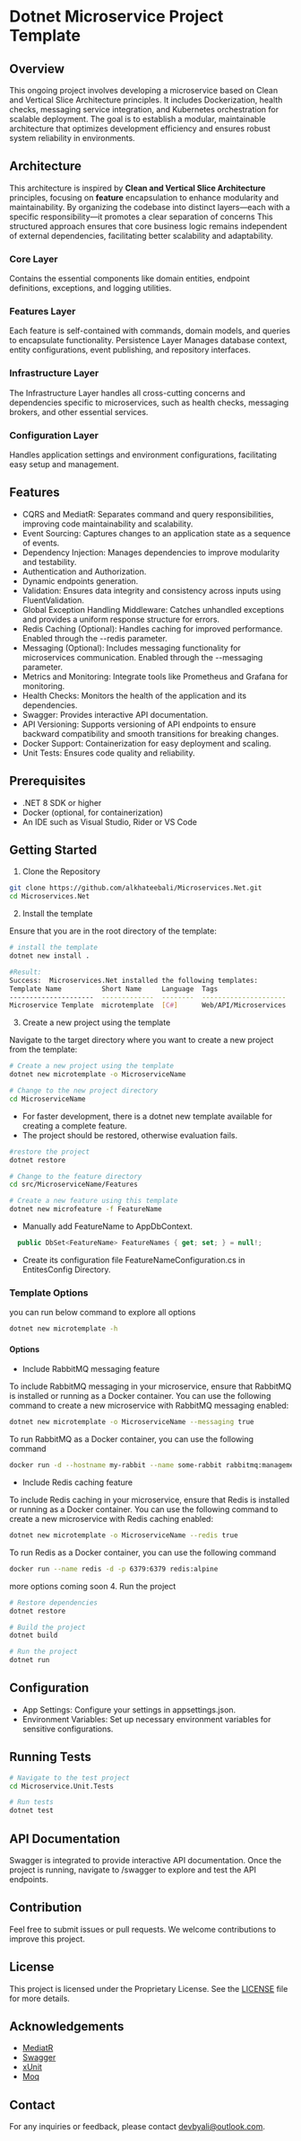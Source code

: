 # Dotnet Microservice Project Template
## Overview
This ongoing project involves developing a microservice based on Clean and Vertical
Slice Architecture principles. It includes Dockerization, 
health checks, messaging service integration, and Kubernetes orchestration for
scalable deployment. The goal is to establish a modular, maintainable architecture 
that optimizes development efficiency and ensures robust system reliability in environments.

## Architecture
This architecture is inspired by **Clean and Vertical Slice Architecture** principles,
focusing on **feature** encapsulation to enhance modularity and maintainability.
By organizing the codebase into distinct layers—each with a specific
responsibility—it promotes a clear separation of concerns
This structured approach ensures that core business logic remains independent
of external dependencies, facilitating better scalability and adaptability.
### Core Layer
Contains the essential components like domain entities, endpoint definitions, exceptions, and logging utilities.
### Features Layer
Each feature is self-contained with commands, domain models, and queries to encapsulate functionality.
Persistence Layer
Manages database context, entity configurations, event publishing, and repository interfaces.
### Infrastructure Layer
The Infrastructure Layer handles all cross-cutting concerns and dependencies specific to microservices, such as health checks, messaging brokers, and other essential services.
### Configuration Layer
Handles application settings and environment configurations, facilitating easy setup and management.

## Features 
- CQRS and MediatR: Separates command and query responsibilities, improving code maintainability and scalability.
- Event Sourcing: Captures changes to an application state as a sequence of events.
- Dependency Injection: Manages dependencies to improve modularity and testability.
- Authentication and Authorization.
- Dynamic endpoints generation.
- Validation: Ensures data integrity and consistency across inputs using FluentValidation.
- Global Exception Handling Middleware: Catches unhandled exceptions and provides a uniform response structure for errors.
- Redis Caching (Optional): Handles caching for improved performance. Enabled through the --redis parameter.
- Messaging (Optional): Includes messaging functionality for microservices communication. Enabled through the --messaging parameter.
- Metrics and Monitoring: Integrate tools like Prometheus and Grafana for monitoring.
- Health Checks: Monitors the health of the application and its dependencies.
- Swagger: Provides interactive API documentation.
- API Versioning: Supports versioning of API endpoints to ensure backward compatibility and smooth transitions for breaking changes.
- Docker Support: Containerization for easy deployment and scaling.
- Unit Tests: Ensures code quality and reliability.

## Prerequisites
- .NET 8 SDK or higher
- Docker (optional, for containerization)
- An IDE such as Visual Studio, Rider or VS Code

## Getting Started

1. Clone the Repository

``` bash
git clone https://github.com/alkhateebali/Microservices.Net.git
cd Microservices.Net
```
2. Install the template

Ensure that you are in the root directory of the template:
```bash
# install the template 
dotnet new install . 

#Result:
Success:  Microservices.Net installed the following templates:
Template Name          Short Name     Language  Tags
---------------------  -------------  --------  ---------------------
Microservice Template  microtemplate  [C#]      Web/API/Microservices
```
3. Create a new project using the template

Navigate to the target directory where you want to create a new project from the template:

```bash
# Create a new project using the template
dotnet new microtemplate -o MicroserviceName

# Change to the new project directory
cd MicroserviceName

```
* For faster development, there is a dotnet new template available for creating a complete feature.
* The project should be restored, otherwise evaluation fails.

```bash
#restore the project
dotnet restore

# Change to the feature directory
cd src/MicroserviceName/Features

# Create a new feature using this template
dotnet new microfeature -f FeatureName

```
* Manually add FeatureName to AppDbContext.

```csharp
  public DbSet<FeatureName> FeatureNames { get; set; } = null!;
```
* Create its configuration file FeatureNameConfiguration.cs in EntitesConfig Directory.


### Template Options

you can run below command to explore all options 

```bash
dotnet new microtemplate -h 
```

#### Options
*  Include RabbitMQ messaging feature
   
To include RabbitMQ messaging in your microservice, ensure that RabbitMQ
   is installed or running as a Docker container. You can use the following
   command to create a new microservice with RabbitMQ messaging enabled:

```bash
dotnet new microtemplate -o MicroserviceName --messaging true
```
To run RabbitMQ as a Docker container, you can use the following command

```bash
docker run -d --hostname my-rabbit --name some-rabbit rabbitmq:management-alpine
```
*  Include  Redis caching feature
   
To include Redis caching in your microservice, ensure that Redis
is installed or running as a Docker container. You can use the following 
command to create a new microservice with Redis caching enabled:

```bash
dotnet new microtemplate -o MicroserviceName --redis true
```
To run Redis as a Docker container, you can use the following command

```bash
docker run --name redis -d -p 6379:6379 redis:alpine
```
more options coming soon 
4. Run the project 

```bash
# Restore dependencies
dotnet restore

# Build the project
dotnet build

# Run the project
dotnet run
```

## Configuration

- App Settings: Configure your settings in appsettings.json.
- Environment Variables: Set up necessary environment variables for sensitive configurations.

## Running Tests

```bash
# Navigate to the test project
cd Microservice.Unit.Tests

# Run tests
dotnet test
```
## API Documentation
Swagger is integrated to provide interactive API documentation. Once the project is running, navigate to /swagger to explore and test the API endpoints.


## Contribution
Feel free to submit issues or pull requests. We welcome contributions to improve this project.

## License
This project is licensed under the Proprietary License. See the [LICENSE](LICENSE) file for more details.

## Acknowledgements
- [MediatR](https://github.com/jbogard/MediatR)
- [Swagger](https://swagger.io/)
- [xUnit](https://xunit.net/)
- [Moq](https://github.com/devlooped/moq)

## Contact
For any inquiries or feedback, please contact devbyali@outlook.com.





